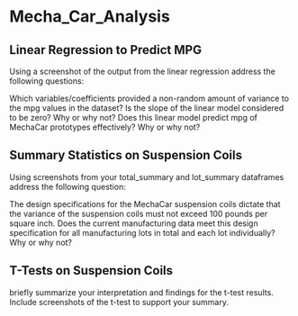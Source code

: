 # Mecha_Car_Analysis

 ## Linear Regression to Predict MPG

Using a screenshot of the output from the linear regression address the following questions:

Which variables/coefficients provided a non-random amount of variance to the mpg values in the dataset?
Is the slope of the linear model considered to be zero? Why or why not?
Does this linear model predict mpg of MechaCar prototypes effectively? Why or why not?


## Summary Statistics on Suspension Coils
Using screenshots from your total_summary and lot_summary dataframes address the following question:

The design specifications for the MechaCar suspension coils dictate that the variance of the suspension coils must not exceed 100 pounds per square inch. Does the current manufacturing data meet this design specification for all manufacturing lots in total and each lot individually? Why or why not?


## T-Tests on Suspension Coils
 briefly summarize your interpretation and findings for the t-test results. Include screenshots of the t-test to support your summary.
